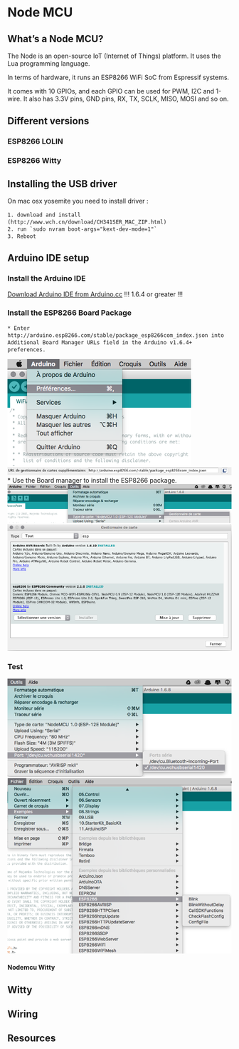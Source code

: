# Node MCU

## What’s a Node MCU?

The Node is an open-source IoT (Internet of Things) platform. It uses the Lua programming language.

In terms of hardware, it runs an ESP8266 WiFi SoC from Espressif systems. 

It comes with 10 GPIOs, and each GPIO can be used for PWM, I2C and 1-wire. It also has 3.3V pins, GND pins, RX, TX, SCLK, MISO, MOSI and so on.

## Different versions

### ESP8266 LOLIN

### ESP8266 Witty

## Installing the USB driver
On mac osx yosemite you need to install driver : 

	1. download and install (http://www.wch.cn/download/CH341SER_MAC_ZIP.html)
	2. run `sudo nvram boot-args="kext-dev-mode=1"`
	3. Reboot

## Arduino IDE setup 

### Install the Arduino IDE
[Download Arduino IDE from Arduino.cc](http://www.arduino.cc/en/Main/Software) !!! 1.6.4 or greater !!!

### Install the ESP8266 Board Package
	* Enter http://arduino.esp8266.com/stable/package_esp8266com_index.json into Additional Board Manager URLs field in the Arduino v1.6.4+ preferences.
![Screen](https://raw.githubusercontent.com/logu/nodemcu/master/doc/img/pref.png)
![Screen](https://raw.githubusercontent.com/logu/nodemcu/master/doc/img/cardurl.png)
	* Use the Board manager to install the ESP8266 package.
![Screen](https://raw.githubusercontent.com/logu/nodemcu/master/doc/img/gestionaire.png)
![Screen](https://raw.githubusercontent.com/logu/nodemcu/master/doc/img/gestioncatre.png)
### Test 
![Screen](https://raw.githubusercontent.com/logu/nodemcu/master/doc/img/cardchoose.png)
![Screen](https://raw.githubusercontent.com/logu/nodemcu/master/doc/img/exemples.png)

#### Nodemcu Witty

## Witty 

## Wiring 

## Resources